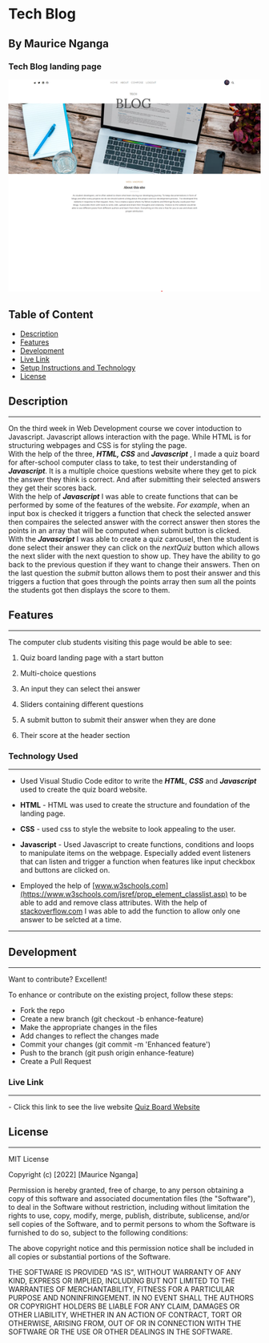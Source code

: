 # Tech Blog

## By Maurice Nganga

### Tech Blog landing page

![Tech Blog](./client/src/images/tech-blog%20sm.png)

## Table of Content

- [Description](#description)
- [Features](#features)
- [Development](#development)
- [Live Link](#live-link)
- [Setup Instructions and Technology](#technology-used)
- [License](#license)

## Description

---

On the third week in Web Development course we cover intoduction to Javascript. Javascript allows interaction with the page. While HTML is for structuring webpages and CSS is for styling the page.  
With the help of the three, _**HTML, CSS**_ and _**Javascript**_ , I made a quiz board for after-school computer class to take, to test their understanding of _**Javascript**_. It is a multiple choice questions website where they get to pick the answer they think is correct. And after submitting their selected answers they get their scores back.  
With the help of _**Javascript**_ I was able to create functions that can be performed by some of the features of the website. _For example_, when an input box is checked it triggers a function that check the selected answer then compaires the selected answer with the correct answer then stores the points in an array that will be computed when submit button is clicked.  
With the _**Javascript**_ I was able to create a quiz carousel, then the student is done select their answer they can click on the _nextQuiz_ button which allows the next slider with the next question to show up. They have the ability to go back to the previous question if they want to change their answers.
Then on the last question the _submit_ button allows them to post their answer and this triggers a fuction that goes through the points array then sum all the points the students got then displays the score to them.

## Features

---

The computer club students visiting this page would be able to see:

1. Quiz board landing page with a start button

2. Multi-choice questions

3. An input they can select thei answer

4. Sliders containing different questions

5. A submit button to submit their answer when they are done

6. Their score at the header section

### Technology Used

---

- Used Visual Studio Code editor to write the _**HTML**_, _**CSS**_ and _**Javascript**_ used to create the quiz board website.

- **HTML** - HTML was used to create the structure and foundation of the landing page.

- **CSS** - used css to style the website to look appealing to the user.

- **Javascript** - Used Javascript to create functions, conditions and loops to manipulate items on the webpage. Especially added event listeners that can listen and trigger a function when features like input checkbox and buttons are clicked on.

- Employed the help of [www.w3schools.com](https://www.w3schools.com/jsref/prop_element_classlist.asp) to be able to add and remove class attributes. With the help of [stackoverflow.com](https://stackoverflow.com/questions/9709209/html-select-only-one-checkbox-in-a-group) I was able to add the function to allow only one answer to be selcted at a time.

---

## Development

---

Want to contribute? Excellent!

To enhance or contribute on the existing project, follow these steps:

- Fork the repo
- Create a new branch (git checkout -b enhance-feature)
- Make the appropriate changes in the files
- Add changes to reflect the changes made
- Commit your changes (git commit -m 'Enhanced feature')
- Push to the branch (git push origin enhance-feature)
- Create a Pull Request

### Live Link

---

\- Click this link to see the live website [Quiz Board Website](https://moryno.github.io/Quiz-Board/)

## License

---

MIT License

Copyright (c) [2022] [Maurice Nganga]

Permission is hereby granted, free of charge, to any person obtaining a copy
of this software and associated documentation files (the "Software"), to deal
in the Software without restriction, including without limitation the rights
to use, copy, modify, merge, publish, distribute, sublicense, and/or sell
copies of the Software, and to permit persons to whom the Software is
furnished to do so, subject to the following conditions:

The above copyright notice and this permission notice shall be included in all
copies or substantial portions of the Software.

THE SOFTWARE IS PROVIDED "AS IS", WITHOUT WARRANTY OF ANY KIND, EXPRESS OR
IMPLIED, INCLUDING BUT NOT LIMITED TO THE WARRANTIES OF MERCHANTABILITY,
FITNESS FOR A PARTICULAR PURPOSE AND NONINFRINGEMENT. IN NO EVENT SHALL THE
AUTHORS OR COPYRIGHT HOLDERS BE LIABLE FOR ANY CLAIM, DAMAGES OR OTHER
LIABILITY, WHETHER IN AN ACTION OF CONTRACT, TORT OR OTHERWISE, ARISING FROM,
OUT OF OR IN CONNECTION WITH THE SOFTWARE OR THE USE OR OTHER DEALINGS IN THE
SOFTWARE.

